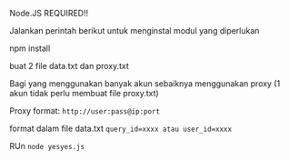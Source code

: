 Node.JS REQUIRED!!

Jalankan perintah berikut untuk menginstal modul yang diperlukan

npm install

buat 2 file data.txt dan proxy.txt

Bagi yang menggunakan banyak akun sebaiknya menggunakan proxy (1 akun tidak perlu membuat file proxy.txt)

Proxy format: 
```http://user:pass@ip:port```

format dalam file data.txt 
`query_id=xxxx atau user_id=xxxx`

RUn 
```node yesyes.js```
